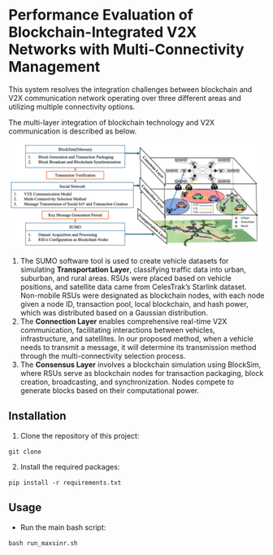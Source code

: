 # Performance Evaluation of Blockchain-Integrated V2X Networks with Multi-Connectivity Management

This system resolves the integration challenges between blockchain and V2X communication network operating over three different areas and utilizing multiple connectivity options.

The multi-layer integration of blockchain technology and V2X communication is described as below.

<img src="./assets/system.png?raw=true" width=500>

1. The SUMO software tool is used to create vehicle datasets for simulating **Transportation Layer**, classifying traffic data into urban, suburban, and rural areas. RSUs were placed based on vehicle positions, and satellite data came from CelesTrak’s Starlink dataset. Non-mobile RSUs were designated as blockchain nodes, with each node given a node ID, transaction pool, local blockchain, and hash power, which was distributed based on a Gaussian distribution.
2. The **Connection Layer** enables comprehensive real-time V2X communication, facilitating interactions between vehicles, infrastructure, and satellites. In our proposed method, when a vehicle needs to transmit a message, it will determine its transmission method through the multi-connectivity selection process.
3. The **Consensus Layer** involves a blockchain simulation using BlockSim, where RSUs serve as blockchain nodes for transaction packaging, block creation, broadcasting, and synchronization. Nodes compete to generate blocks based on their computational power.

## Installation

1. Clone the repository of this project:

```
git clone
```

2. Install the required packages:

```
pip install -r requirements.txt
```

## Usage

-   Run the main bash script:

```
bash run_maxsinr.sh
```
